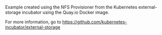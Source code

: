 Example created using the NFS Provisioner from the Kubernetes external-storage incubator using the Quay.io Docker image.

For more information, go to https://github.com/kubernetes-incubator/external-storage
